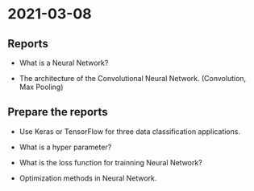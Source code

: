 # 2021-03-08
## Reports
* What is a Neural Network?

* The architecture of the Convolutional Neural Network. (Convolution, Max Pooling)

## Prepare the reports
* Use Keras or TensorFlow for three data classification applications.

* What is a hyper parameter?

* What is the loss function for trainning Neural Network?

* Optimization methods in Neural Network.
